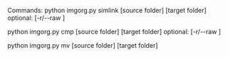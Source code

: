 Commands:
python imgorg.py simlink  [source folder] [target folder] optional: [-r/--raw <raw folder>]

python imgorg.py cmp [source folder] [target folder]  optional: [-r/--raw <raw folder>]

python imgorg.py mv [source folder] [target folder]
